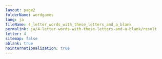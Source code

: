 ```yaml
---
layout: page2
folderName: wordgames
lang: ja
fileName: 4_letter_words_with_these_letters_and_a_blank
permalink: ja/4-letter-words-with-these-letters-and-a-blank/result
letter: 4
sitemap: false
ablank: true
nointernationalization: true
---
```

